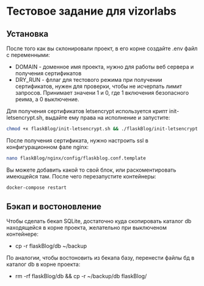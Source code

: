 # Тестовое задание для vizorlabs
## Установка
После того как вы склонировали проект, в его корне создайте .env файл c переменными:
 - DOMAIN - доменное имя проекта, нужно для работы веб сервера и получения сертификатов
 - DRY_RUN - фллаг для тестового режима при получении сертификатов, нужен для проверки, чтобы не исчерпать лимит запросов. Принимает значени 1 и 0, где 1 включения безопасного реима, а 0 выключение.

Для получения сертификатов letsencrypt используется крипт init-letsencrypt.sh, выдайте ему права на исполнение и запустите:
```sh
chmod +x flaskBlog/init-letsencrypt.sh && ./flaskBlog/init-letsencrypt.sh
```
После получения сертификата, нужно настроить ssl в конфигурационном фале nginx:
```sh
nano flaskBlog/nginx/config/flaskblog.conf.template
```
Вы можете добавить какой то свой блок, или раскоментировать имеющейся там. После чего перезапустите контейнеры:
```sh
docker-compose restart
```
## Бэкап и востоновление 
Чтобы сделать бекап SQLite, достаточно куда скопировать каталог db находящейся в корне проекта, желательно при выключеном контейнере:
- cp -r flaskBlog/db ~/backup

По аналогии, чтобы востоновить из бекапа базу, перенести файлы бд в каталог db в корне проекта:
- rm -rf flaskBlog/db && cp -r ~/backup/db flaskBlog/

